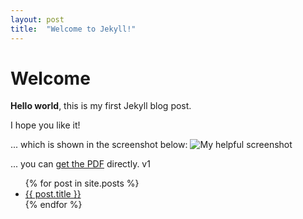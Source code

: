 ```yaml
---
layout: post
title:  "Welcome to Jekyll!"
---
```


# Welcome

**Hello world**, this is my first Jekyll blog post.

I hope you like it!


... which is shown in the screenshot below:
![My helpful screenshot](/assets/profile4.png)


... you can [get the PDF](/assets/profile4.png) directly. v1



<ul>
  {% for post in site.posts %}
    <li>
      <a href="{https://github.com/WayneDW/Contour-Stochastic-Gradient-Langevin-Dynamics/blob/master/figures/CSGLD.gif }">{{ post.title }}</a>
    </li>
  {% endfor %}
</ul>
